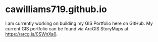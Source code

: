 # cawilliams719.github.io

I am currently working on building my GIS Portfolio here on GitHub. My current GIS portfolio can be found via ArcGIS StoryMaps at https://arcg.is/0SWnXa0. 
